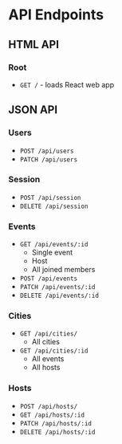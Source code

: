 # API Endpoints

## HTML API

### Root

- `GET /` - loads React web app

## JSON API

### Users

- `POST /api/users`
- `PATCH /api/users`

### Session

- `POST /api/session`
- `DELETE /api/session`

### Events

- `GET /api/events/:id`
  - Single event
  - Host
  - All joined members
- `POST /api/events`
- `PATCH /api/events/:id`
- `DELETE /api/events/:id`

### Cities

- `GET /api/cities/`
  - All cities
- `GET /api/cities/:id`
  - All events
  - All hosts

### Hosts

- `POST /api/hosts/`
- `GET /api/hosts/:id`
- `PATCH /api/hosts/:id`
- `DELETE /api/hosts/:id`
